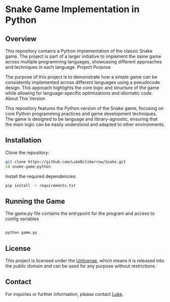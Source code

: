 # Snake Game Implementation in Python

## Overview

This repository contains a Python implementation of the classic Snake game. The project is part of a larger initiative to implement the same game across multiple programming languages, showcasing different approaches and techniques in each language.
Project Purpose

The purpose of this project is to demonstrate how a simple game can be consistently implemented across different languages using a pseudocode design. This approach highlights the core logic and structure of the game while allowing for language-specific optimizations and idiomatic code.
About This Version

This repository features the Python version of the Snake game, focusing on core Python programming practices and game development techniques. The game is designed to be language and library-agnostic, ensuring that the main logic can be easily understood and adapted to other environments.

## Installation

Clone the repository:

```bash
git clone https://github.com/LukeBilsborrow/Snake.git
cd snake-game-python
```

Install the required dependencies:

```bash
pip install -r requirements.txt
```

## Running the Game

The game.py file contains the entrypoint for the program and access to config variables

```bash

python game.py
```

## License

This project is licensed under the [Unlicense](LICENSE), which means it is released into the public domain and can be used for any purpose without restrictions.

## Contact

For inquiries or further information, please contact [Luke](mailto:lukebilsborrow@gmail.com).
